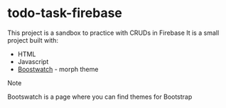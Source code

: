 # todo-task-firebase

This project is a sandbox to practice with CRUDs in Firebase
It is a small project built with:

- HTML
- Javascript
- [Boostwatch](https://bootswatch.com/) - morph theme

> [!NOTE]
> Bootswatch is a page where you can find themes for Bootstrap
